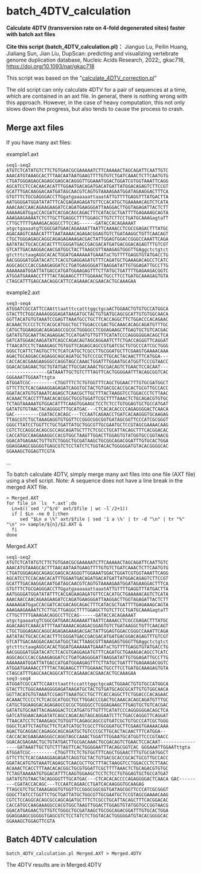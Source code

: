 # batch_4DTV_calculation
**Calculate 4DTV (transversion rate on 4-fold degenerated sites) faster with batch axt files**

**Cite this script (batch_4DTV_calculation.pl)：**
Jianguo Lu, Peilin Huang, Jialiang Sun, Jian Liu, DupScan: predicting and visualizing vertebrate genome duplication database, Nucleic Acids Research, 2022;, gkac718, https://doi.org/10.1093/nar/gkac718

This script was based on the "[calculate_4DTV_correction.pl](https://github.com/JinfengChen/Scripts/blob/master/FFgenome/03.evolution/distance_kaks_4dtv/bin/calculate_4DTV_correction.pl)"

The old script can only calculate 4DTV for a pair of sequences at a time, which are contained in an axt file.
In general, there is nothing wrong with this approach.
However, in the case of heavy computation, this not only slows down the progress, but also tends to cause the process to crash.

## Merge axt files
If you have many axt files:

example1.axt
```
seq1-seq2
ATGTCTCATATGTCTTCTGTGAACGCGAAAAATCTTCAAAAACTAGCAGATTCAATTGTC
AAACATGTAAAGCACTTTAACAATAATGAAGTTTTGTGTCTGATCAAACTCTTCAATGTG
CTGATGGGAGAGCAGAGCGAGCACAGGGTTGGAAATGGACTGGATCGTGGTAAATTCAGG
AGCATCCTCCACAACACATTTGGAATGACAGATGACATGATTATGGACAGAGTCTTCCGT
GCATTTGACAAGGACAATGATAGCAACGTCAGTGTAAAAGAATGGATAGAAGGACTTTCA
GTGTTTCTGCGAGGGACCTTGgatgaaaaaattaaatATTGTTTTGAGGTTTATGACTTA
AATGGGGATGGATATATTTCACGAGAAGAGATGTTCCACATGCTGAAAAACAGTCTCATA
AAACAACCAACAGAAGAAGATCCAGATGAAGGGATTAAGGACTTGGTAGAGATTACTCTT
AAAAAGATGgaCCACGATCACGACAGCAGACTTTCATACGCTGATTTTGAGAAAGCAGTA
AAAGAAGAAAATCTCTTGCTTGAGGCTTTTGGAGCTTGTCTTCCTGATGCAAAGagtaTT
CTTGCTTTTGAAAGACAGGCCTTCCAG------GATACCACAGAAAAT
atgctgaaaatgTCGGCGATGAACAGAAAATTAATTCAAAACCTCGCCGAGACTTTATGC
AGACAAGTCAAACATTTTAATAAAACAGAGACGGAGTGTCTGATAAGGCTGTTCAACAGT
CTGCTGGGAGAGCAGGCAGAGAGAAAGACGACTATTGGAGTGGACCGGGCCAAATTCAGA
AATATACTGCACCACACTTTCGGGATGACCGACGACATGATGACGGACAGAGTTTGTCGT
GTCATTGACAAGGACAACGATGGCTACTTAAGCGTTAAAGAGTGGGTTGAggctctgtct
gtctttctaagAGGCACACTGGATGAAAAAATGAAATaCTGTTTTGAGGTGTATGACCTG
AACGGGGATGGATACATCTCACGTGAGGAGATGTTTCAGATGCTGAAAGACAGCCTCATC
AGGCAGCCCACCGAAGAGGATCCTGATGAGGGGATTAAGGATATTGTGGAGATTGCCTTG
AAAAAAATGGATTATGACCATGATGGAAGAGTTTCTTATGCTGATTTTGAGAAGACGGTC
ATGGATGAAAACCTTTTACTAGAAGCTTTTGGAAACTGCCTTCCTGATGCAAAGAGTGTA
CTAGCATTTGAGCAACAGGCATTCCAGAAACACGAACACTGCAAAGAA
```
example2.axt
```
seq3-seq4
ATGGATCGCCATTCCAAtttaatttccatttggctgcaACTGGAACTGTGTGCCATGGCA
GTACTTCTGGCAAAAGGGGAGATAAGATGCTACTGTGATGCAGCGCATTGTGTGGCAACA
GGTTACATGTGTAAATCCGAGTTAAATGCCTGCTTCACCAGGCTTCTGGACCCACAGAAC
ACAAACTCCCCTCTCACGCATGGCTGCTTGGACCCGACTGCAAACACAGCAGATGTTTGC
CATGCTGGAAGGACAGAGAGCCGCGCTGGGGCCTCGGAGAAGCTTGAGTGCTGTCACGAC
GATATGTGCAATTACAGAGGACTCCATGATGTTGTTTCATATCCCAGGGGGGACAGCTCA
GATCATGGAACAAGATATCAGCCAGACAGTAGCAGGAATCTTCTGACCAGGGTTCAGGAT
TTAACATCCTCTAAAGAGCTGTGGTTCAGAGCAGCCGTGATCGCTGTGCCCATCGCTGGG
GGGCTCATTCTAGTGCTTCTCATCATGCTCGCCTTGCGGATGCTTCGAAGTGAAAACAAA
AGACTGCAGGACCAGAGGCAGCAGATGCTGTCCCGCTTGCACTACAACTTTCATGGA---
CACCACACGAAGAAGGGCCAGGTAGCCAAACTGGATTTGGAATGCATGGTTCCCGTAACC
GGACACGAGAACTGCTGTATGACTTGCGACAAACTGCGACAGTCTGAACTCCACAAT---
---------------GATAAATTGCTGTCTTTAGTTCACTGGGGAATTTACAGCGGTCAC
GGGAAATTGGAATttgta
ATGGATCGC---------CTGGTTTCTCTGTGGTTTCAGCTGGAACTTTGTGCGATGGCT
GTTCTTCTCACGAAAGGAGAGATCAGGTGCTACTGTGACGCACCGCACTGCGTTGCCACC
GGATACATGTGTAAATCAGAGCTCAACGCTTGCTTTACTAAGGTCCTGGACCCTCTTAAC
ACAAACTCACCTTTAACACACGGCTGCGTGGATTCGCTTTTAAACTCTGCAGACGTGTGC
TCTAGTAAAAATGTGGACATTTCAAGTGGAAGCTCCTCTCCTGTGGAGTGCTGCCATGAT
GATATGTGTAACTACAGGGGTTTGCATGAC---CTCACACACCCCAGAGGGGACTCAACA
GAC---------CGATACCACAGC---TCCAATCAGAACCTGATCACAAGGGTGCAAGAG
TTAGCGTCTGCTAAAGAGGTGTGGTTCCGGGCGGCGGTGATAGCGGTTCCCATCGCGGGT
GGGCTTATCCTGGTTCTGCTGATTATGCTGGCGTTGCGAATGCTCCGTAGCGAAAACAAG
CGTCTCCAGGCACAGCGCCAGCAGATGCTTTCTCGCCTGCATTACAGCTTTCACGGACAC
CACCATGCCAAGAAAGGCCACGTGGCTAAGTTGGACTTGGAGTGTATGGTGCCGGTAACG
GGACATGAGAACTGTTGTCTGGGCTGCGATAAGCTGCGGCAGACGGATTTGTGCACTGGA
GGAGGAAGCGGGGGTGAGCGTCTCCTATCTCTGGTACACTGGGGGATGTACACGGGGCAC
GGAAAGCTGGAGTTCGTA
```
...

To batch calculate 4DTV, simply merge many axt files into one file (AXT file) using a shell script. 
Note: A sequence does not have a line break in the merged AXT file.

```
> Merged.AXT
for file in `ls  *.axt`;do
  Ln=$((`sed '/^$/d' axt/$file | wc -l`/2+1))
  if [ $Ln -ne 0 ];then
     sed "$Ln a \%" axt/$file | sed '1 a \%' | tr -d "\n" | tr "%" "\n" >> sample/${n}/$2.AXT &
  fi
done
```

Merged.AXT
```
seq1-seq2
ATGTCTCATATGTCTTCTGTGAACGCGAAAAATCTTCAAAAACTAGCAGATTCAATTGTC AAACATGTAAAGCACTTTAACAATAATGAAGTTTTGTGTCTGATCAAACTCTTCAATGTG CTGATGGGAGAGCAGAGCGAGCACAGGGTTGGAAATGGACTGGATCGTGGTAAATTCAGG AGCATCCTCCACAACACATTTGGAATGACAGATGACATGATTATGGACAGAGTCTTCCGT GCATTTGACAAGGACAATGATAGCAACGTCAGTGTAAAAGAATGGATAGAAGGACTTTCA GTGTTTCTGCGAGGGACCTTGgatgaaaaaattaaatATTGTTTTGAGGTTTATGACTTA AATGGGGATGGATATATTTCACGAGAAGAGATGTTCCACATGCTGAAAAACAGTCTCATA AAACAACCAACAGAAGAAGATCCAGATGAAGGGATTAAGGACTTGGTAGAGATTACTCTT AAAAAGATGgaCCACGATCACGACAGCAGACTTTCATACGCTGATTTTGAGAAAGCAGTA AAAGAAGAAAATCTCTTGCTTGAGGCTTTTGGAGCTTGTCTTCCTGATGCAAAGagtaTT CTTGCTTTTGAAAGACAGGCCTTCCAG------GATACCACAGAAAAT
atgctgaaaatgTCGGCGATGAACAGAAAATTAATTCAAAACCTCGCCGAGACTTTATGC AGACAAGTCAAACATTTTAATAAAACAGAGACGGAGTGTCTGATAAGGCTGTTCAACAGT CTGCTGGGAGAGCAGGCAGAGAGAAAGACGACTATTGGAGTGGACCGGGCCAAATTCAGA AATATACTGCACCACACTTTCGGGATGACCGACGACATGATGACGGACAGAGTTTGTCGT GTCATTGACAAGGACAACGATGGCTACTTAAGCGTTAAAGAGTGGGTTGAggctctgtct gtctttctaagAGGCACACTGGATGAAAAAATGAAATaCTGTTTTGAGGTGTATGACCTG AACGGGGATGGATACATCTCACGTGAGGAGATGTTTCAGATGCTGAAAGACAGCCTCATC AGGCAGCCCACCGAAGAGGATCCTGATGAGGGGATTAAGGATATTGTGGAGATTGCCTTG AAAAAAATGGATTATGACCATGATGGAAGAGTTTCTTATGCTGATTTTGAGAAGACGGTC ATGGATGAAAACCTTTTACTAGAAGCTTTTGGAAACTGCCTTCCTGATGCAAAGAGTGTA CTAGCATTTGAGCAACAGGCATTCCAGAAACACGAACACTGCAAAGAA
seq3-seq4
ATGGATCGCCATTCCAAtttaatttccatttggctgcaACTGGAACTGTGTGCCATGGCA GTACTTCTGGCAAAAGGGGAGATAAGATGCTACTGTGATGCAGCGCATTGTGTGGCAACA GGTTACATGTGTAAATCCGAGTTAAATGCCTGCTTCACCAGGCTTCTGGACCCACAGAAC ACAAACTCCCCTCTCACGCATGGCTGCTTGGACCCGACTGCAAACACAGCAGATGTTTGC CATGCTGGAAGGACAGAGAGCCGCGCTGGGGCCTCGGAGAAGCTTGAGTGCTGTCACGAC GATATGTGCAATTACAGAGGACTCCATGATGTTGTTTCATATCCCAGGGGGGACAGCTCA GATCATGGAACAAGATATCAGCCAGACAGTAGCAGGAATCTTCTGACCAGGGTTCAGGAT TTAACATCCTCTAAAGAGCTGTGGTTCAGAGCAGCCGTGATCGCTGTGCCCATCGCTGGG GGGCTCATTCTAGTGCTTCTCATCATGCTCGCCTTGCGGATGCTTCGAAGTGAAAACAAA AGACTGCAGGACCAGAGGCAGCAGATGCTGTCCCGCTTGCACTACAACTTTCATGGA--CACCACACGAAGAAGGGCCAGGTAGCCAAACTGGATTTGGAATGCATGGTTCCCGTAACC GGACACGAGAACTGCTGTATGACTTGCGACAAACTGCGACAGTCTGAACTCCACAAT-----------------GATAAATTGCTGTCTTTAGTTCACTGGGGAATTTACAGCGGTCAC GGGAAATTGGAATttgta
ATGGATCGC---------CTGGTTTCTCTGTGGTTTCAGCTGGAACTTTGTGCGATGGCT GTTCTTCTCACGAAAGGAGAGATCAGGTGCTACTGTGACGCACCGCACTGCGTTGCCACC GGATACATGTGTAAATCAGAGCTCAACGCTTGCTTTACTAAGGTCCTGGACCCTCTTAAC ACAAACTCACCTTTAACACACGGCTGCGTGGATTCGCTTTTAAACTCTGCAGACGTGTGC TCTAGTAAAAATGTGGACATTTCAAGTGGAAGCTCCTCTCCTGTGGAGTGCTGCCATGAT GATATGTGTAACTACAGGGGTTTGCATGAC---CTCACACACCCCAGAGGGGACTCAACA GAC---------CGATACCACAGC---TCCAATCAGAACCTGATCACAAGGGTGCAAGAG TTAGCGTCTGCTAAAGAGGTGTGGTTCCGGGCGGCGGTGATAGCGGTTCCCATCGCGGGT GGGCTTATCCTGGTTCTGCTGATTATGCTGGCGTTGCGAATGCTCCGTAGCGAAAACAAG CGTCTCCAGGCACAGCGCCAGCAGATGCTTTCTCGCCTGCATTACAGCTTTCACGGACAC CACCATGCCAAGAAAGGCCACGTGGCTAAGTTGGACTTGGAGTGTATGGTGCCGGTAACG GGACATGAGAACTGTTGTCTGGGCTGCGATAAGCTGCGGCAGACGGATTTGTGCACTGGA GGAGGAAGCGGGGGTGAGCGTCTCCTATCTCTGGTACACTGGGGGATGTACACGGGGCAC GGAAAGCTGGAGTTCGTA
```

## Batch 4DTV calculation
```
batch_4DTV_calculation.pl Merged.AXT > Merged.4DTV
```
The 4DTV results are in Merged.4DTV

